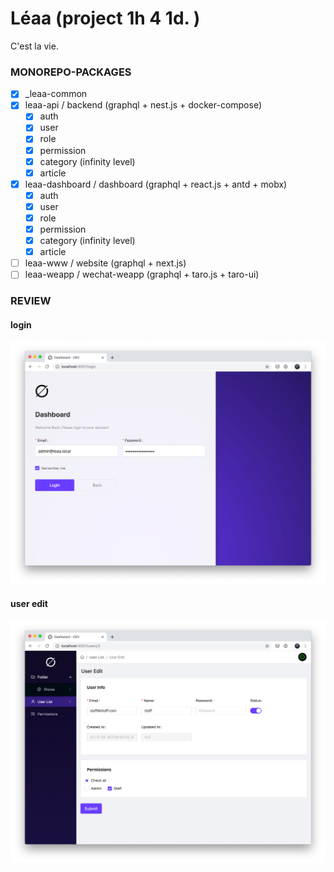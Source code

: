 # Léaa (project 1h 4 1d. )

C'est la vie.

### **MONOREPO-PACKAGES**

- [x] \_leaa-common
- [x] leaa-api / backend (graphql + nest.js + docker-compose)
  - [x] auth
  - [x] user
  - [x] role
  - [x] permission
  - [x] category (infinity level)
  - [x] article
- [x] leaa-dashboard / dashboard (graphql + react.js + antd + mobx)
  - [x] auth
  - [x] user
  - [x] role
  - [x] permission
  - [x] category (infinity level)
  - [x] article
- [ ] leaa-www / website (graphql + next.js)
- [ ] leaa-weapp / wechat-weapp (graphql + taro.js + taro-ui)

### **REVIEW**

#### login

![login](./designs/ui/login.png)

#### user edit

![user-edit](./designs/ui/user-edit.png)
